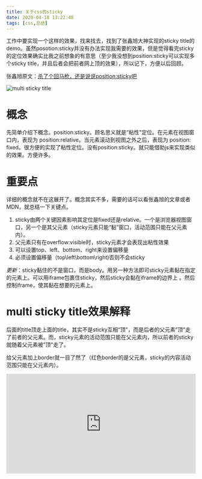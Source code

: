 ```yaml
---
title: 关于css的sticky
date: 2020-04-18 13:22:48
tags: [css,总结]
---
```


工作中要实现一个这样的效果，找来找去，找到了张鑫旭大神实现的sticky title的demo。虽然posotion:sticky并没有办法实现我需要的效果，但是觉得看完sticky的定位效果确实比我之前想象的有意思（至少我没想到position:sticky可以实现多个sticky title，并且后者会把前者网上顶的效果），所以记下，方便以后回顾。

张鑫旭原文：[杀了个回马枪，还是说说position:sticky吧](https://www.zhangxinxu.com/wordpress/2018/12/css-position-sticky/)

![multi sticky title](/images/sticky-layout-s.gif)
# 概念

先简单介绍下概念。position:sticky。顾名思义就是“粘性"定位。在元素在视图窗口内，表现为 position:relative。当元素滚动到视图之外之后，表现为 position: fixed。很方便的实现了粘性定位。没有position:sticky。就只能借助js来实现类似的效果。方便许多。

# 重要点

详细的概念就不在这展开了。概念其实不多，需要的话可以看张鑫旭的文章或者MDN，就总结一下关键点。

1. sticky由两个关键因素影响其定位是fixed还是relative。一个是浏览器视图窗口，另一个是其父元素（sticky元素只能“黏”窗口，活动范围只能在父元素内）。
2. 父元素只有在overflow:visible时，sticky元素才会表现出粘性效果
3. 可以设置top、left、bottom、right来设置偏移量
4. 必须设置偏移量（top\left\bottom\right)否则不会sticky

*更新*：sticky黏住的不是窗口，而是body。用另一种方法即可sticky元素黏在指定的元素上。可以用iframe包裹住sticky，然后sticky会黏在iframe的边界上 。然后控制iframe，使其黏在想要的元素上。

# multi sticky title效果解释

后面的title顶走上面的title，其实不是sticky互相“顶"，而是后者的父元素”顶"走了前者的父元素。而，sticky元素的活动范围只能在父元素内，所以前者的sticky就随着父元素被”顶"走了。

给父元素加上border就一目了然了（红色border的是父元素，sticky的内容活动范围只能在父元素内）。

<iframe height="265" style="width: 100%;" scrolling="no" title="sticky" src="https://codepen.io/helloworld20/embed/mdemomO?height=265&theme-id=dark&default-tab=html,result" frameborder="no" allowtransparency="true" allowfullscreen="true" loading="lazy">
  See the Pen <a href='https://codepen.io/helloworld20/pen/mdemomO'>sticky</a> by wei jianghong
  (<a href='https://codepen.io/helloworld20'>@helloworld20</a>) on <a href='https://codepen.io'>CodePen</a>.
</iframe>


